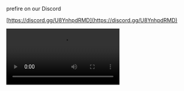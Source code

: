 prefire on our Discord

[https://discord.gg/U8YnhpdRMD](https://discord.gg/U8YnhpdRMD)

![video](https://cdn.discordapp.com/attachments/1183084705483067463/1183085980236927066/2023-12-09_17-35-32_-_Trim.mp4?ex=65870dae&is=657498ae&hm=33b97a6721642d4b53848672fc8a317af27d792e6f6d9d0bceff4f8dec0b8a47&)
